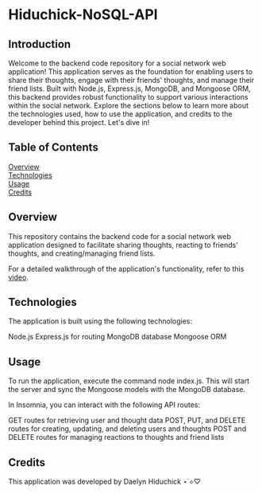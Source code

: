# Hiduchick-NoSQL-API

## Introduction
Welcome to the backend code repository for a social network web application! This application serves as the foundation for enabling users to share their thoughts, engage with their friends' thoughts, and manage their friend lists. Built with Node.js, Express.js, MongoDB, and Mongoose ORM, this backend provides robust functionality to support various interactions within the social network. Explore the sections below to learn more about the technologies used, how to use the application, and credits to the developer behind this project. Let's dive in!

## Table of Contents
[Overview](#overview)
<br>
[Technologies](#technologies)
<br>
[Usage](#usage)
<br>
[Credits](#credits)

## Overview
This repository contains the backend code for a social network web application designed to facilitate sharing thoughts, reacting to friends' thoughts, and creating/managing friend lists.

For a detailed walkthrough of the application's functionality, refer to this [video](https://drive.google.com/file/d/1PaDGL6NGjzOdBjM9l3KjQcgbqTCiK6wO/view).

## Technologies
The application is built using the following technologies:

Node.js
Express.js for routing
MongoDB database
Mongoose ORM

## Usage
To run the application, execute the command node index.js. This will start the server and sync the Mongoose models with the MongoDB database.

In Insomnia, you can interact with the following API routes:

GET routes for retrieving user and thought data
POST, PUT, and DELETE routes for creating, updating, and deleting users and thoughts
POST and DELETE routes for managing reactions to thoughts and friend lists

## Credits
This application was developed by Daelyn Hiduchick ⋆˙⟡♡